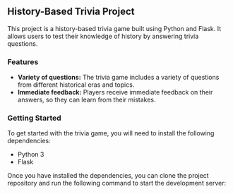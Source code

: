 ## History-Based Trivia Project

This project is a history-based trivia game built using Python and Flask. It allows users to test their knowledge of history by answering trivia questions.

### Features

* **Variety of questions:** The trivia game includes a variety of questions from different historical eras and topics.
* **Immediate feedback:** Players receive immediate feedback on their answers, so they can learn from their mistakes.

### Getting Started

To get started with the trivia game, you will need to install the following dependencies:

* Python 3
* Flask

Once you have installed the dependencies, you can clone the project repository and run the following command to start the development server:

